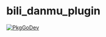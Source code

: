 # bili_danmu_plugin
[![PkgGoDev](https://pkg.go.dev/badge/github.com/qydysky/SaveDanmuToSqlite3?tab=overview)](https://pkg.go.dev/github.com/qydysky/SaveDanmuToSqlite3?tab=overview)
